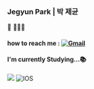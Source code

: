 ### Jegyun Park | 박 제균

🌱 👨🏻‍💻  

#### how to reach me : [![Gmail](https://img.shields.io/badge/Gmail-EA4335?style=flat-square&logo=Gmail&logoColor=white)](mailto:parkjekyun@gmail.com)

#### I'm currently Studying...📚 

<img src="https://img.shields.io/badge/Swift-FA7343?style=flat-square&logo=Swift&logoColor=white"/></a>
![IOS](https://img.shields.io/badge/iOS-000000?style=flat-square&logo=ios&logoColor=white)




